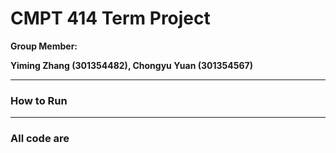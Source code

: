 # CMPT 414 Term Project 


**Group Member:**

**Yiming Zhang (301354482), Chongyu Yuan (301354567)**

------------------
### How to Run
------------------

### All code are 